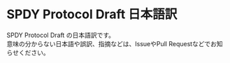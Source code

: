 SPDY Protocol Draft 日本語訳
============================

SPDY Protocol Draft の日本語訳です。    
意味の分からない日本語や誤訳、指摘などは、IssueやPull Requestなどでお知らせください。

